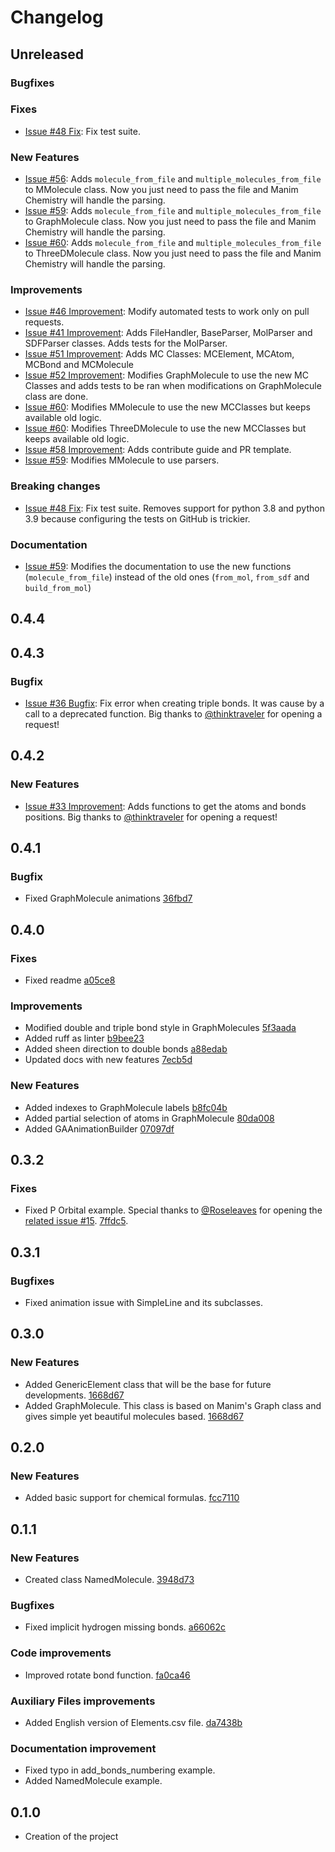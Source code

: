 # Changelog

## Unreleased

### Bugfixes

### Fixes
* [Issue #48 Fix](https://github.com/UnMolDeQuimica/manim-Chemistry/issues/48): Fix test suite.

### New Features
* [Issue #56](https://github.com/UnMolDeQuimica/manim-Chemistry/pull/56): Adds `molecule_from_file` and `multiple_molecules_from_file` to MMolecule class. Now you just need to pass the file and Manim Chemistry will handle the parsing.
* [Issue #59](https://github.com/UnMolDeQuimica/manim-Chemistry/pull/59): Adds `molecule_from_file` and `multiple_molecules_from_file` to GraphMolecule class. Now you just need to pass the file and Manim Chemistry will handle the parsing.
* [Issue #60](https://github.com/UnMolDeQuimica/manim-Chemistry/pull/60): Adds `molecule_from_file` and `multiple_molecules_from_file` to ThreeDMolecule class. Now you just need to pass the file and Manim Chemistry will handle the parsing.

### Improvements
* [Issue #46 Improvement](https://github.com/UnMolDeQuimica/manim-Chemistry/pull/47): Modify automated tests to work only on pull requests.
* [Issue #41 Improvement](https://github.com/UnMolDeQuimica/manim-Chemistry/pull/50): Adds FileHandler, BaseParser, MolParser and SDFParser classes. Adds tests for the MolParser.
* [Issue #51 Improvement](https://github.com/UnMolDeQuimica/manim-Chemistry/pull/55): Adds MC Classes: MCElement, MCAtom, MCBond and MCMolecule
* [Issue #52 Improvement](https://github.com/UnMolDeQuimica/manim-Chemistry/pull/56): Modifies GraphMolecule to use the new MC Classes and adds tests to be ran when modifications on GraphMolecule class are done.
* [Issue #60](https://github.com/UnMolDeQuimica/manim-Chemistry/pull/59): Modifies MMolecule to use the new MCClasses but keeps available old logic.
* [Issue #60](https://github.com/UnMolDeQuimica/manim-Chemistry/pull/60): Modifies ThreeDMolecule to use the new MCClasses but keeps available old logic.
* [Issue #58 Improvement](https://github.com/UnMolDeQuimica/manim-Chemistry/pull/58): Adds contribute guide and PR template.
* [Issue #59](https://github.com/UnMolDeQuimica/manim-Chemistry/pull/59): Modifies MMolecule to use parsers.

### Breaking changes
* [Issue #48 Fix](https://github.com/UnMolDeQuimica/manim-Chemistry/issues/48): Fix test suite. Removes support for python 3.8 and python 3.9 because configuring the tests on GitHub is trickier.

### Documentation
* [Issue #59](https://github.com/UnMolDeQuimica/manim-Chemistry/pull/59): Modifies the documentation to use the new functions (`molecule_from_file`) instead of the old ones (`from_mol`, `from_sdf` and `build_from_mol`)

## 0.4.4


## 0.4.3
### Bugfix
* [Issue #36 Bugfix](https://github.com/UnMolDeQuimica/manim-Chemistry/pull/36): Fix error when creating triple bonds. It was cause by a call to a deprecated function. Big thanks to [@thinktraveler](https://github.com/thinktraveller) for opening a request!

## 0.4.2
### New Features
* [Issue #33 Improvement](https://github.com/UnMolDeQuimica/manim-Chemistry/pull/34): Adds functions to get the atoms and bonds positions. Big thanks to [@thinktraveler](https://github.com/thinktraveller) for opening a request!

## 0.4.1
### Bugfix
* Fixed GraphMolecule animations [36fbd7](https://github.com/UnMolDeQuimica/manim-Chemistry/commit/36fbd72bc76931a7f6fa1ab67c1bb48b573855e5)


## 0.4.0
### Fixes
* Fixed readme [a05ce8](https://github.com/UnMolDeQuimica/manim-Chemistry/commit/a05ce87bef3d855dbf3371bf4e5abadf17eccd06)

### Improvements
* Modified double and triple bond style in GraphMolecules [5f3aada](https://github.com/UnMolDeQuimica/manim-Chemistry/commit/5f3aada58fd3fe90ff1d3f6f5df3759366484b3d)
* Added ruff as linter [b9bee23](https://github.com/UnMolDeQuimica/manim-Chemistry/commit/b9bee231b70eac5b5decba1849d935b87e86342b)
* Added sheen direction to double bonds [a88edab](https://github.com/UnMolDeQuimica/manim-Chemistry/commit/a88edab87a3184328147c2bf3961b98817926fb1)
* Updated docs with new features [7ecb5d](https://github.com/UnMolDeQuimica/manim-Chemistry/commit/7ecb5d3dc34932d93b3cf71f65ed01e76e645dbd)

### New Features
* Added indexes to GraphMolecule labels [b8fc04b](https://github.com/UnMolDeQuimica/manim-Chemistry/commit/b8fc04b7adc9654a4529ddec01b6c2e6f67cd4cd)
* Added partial selection of atoms in GraphMolecule [80da008](https://github.com/UnMolDeQuimica/manim-Chemistry/commit/80da008f7ddcbaf944b813f8a6fd49eab5551183)
* Added GAAnimationBuilder [07097df](https://github.com/UnMolDeQuimica/manim-Chemistry/commit/07097dfe03671374b4f1e13a7a9eb7279c40775a)

## 0.3.2
### Fixes
* Fixed P Orbital example. Special thanks to [@Roseleaves](https://github.com/Roseleaves) for opening the [related issue #15](https://github.com/UnMolDeQuimica/manim-Chemistry/issues/15). [7ffdc5](https://github.com/UnMolDeQuimica/manim-Chemistry/pull/16/commits/7ffdc52f90bae0605c27a3f9d545d0538a51c04b). 

## 0.3.1
### Bugfixes
* Fixed animation issue with SimpleLine and its subclasses.

## 0.3.0
### New Features
* Added GenericElement class that will be the base for future developments. [1668d67](https://github.com/UnMolDeQuimica/manim-Chemistry/commit/1668d670752c86b860ff20c2d9e58ba4286329e1)
* Added GraphMolecule. This class is based on Manim's Graph class and gives simple yet beautiful molecules based. [1668d67](https://github.com/UnMolDeQuimica/manim-Chemistry/commit/1668d670752c86b860ff20c2d9e58ba4286329e1)


## 0.2.0
### New Features
* Added basic support for chemical formulas. [fcc7110](https://github.com/UnMolDeQuimica/manim-Chemistry/commit/3948d73ff052ad3051b432dd17f9d4e5077e3892)

## 0.1.1
### New Features
* Created class NamedMolecule.  [3948d73](https://github.com/UnMolDeQuimica/manim-Chemistry/commit/3948d73ff052ad3051b432dd17f9d4e5077e3892)

### Bugfixes
* Fixed implicit hydrogen missing bonds. [a66062c](https://github.com/UnMolDeQuimica/manim-Chemistry/commit/a66062cb374b3c2dbb4e9abac11359e6a784db69)

### Code improvements
* Improved rotate bond function. [fa0ca46](https://github.com/UnMolDeQuimica/manim-Chemistry/commit/fa0ca46d28f1e505b0c40225912da2a6bc50383a)

### Auxiliary Files improvements

* Added English version of Elements.csv file. [da7438b](https://github.com/UnMolDeQuimica/manim-Chemistry/commit/da7438b724f4fc149a5be83f0f0dbdc3e64d42d8)


### Documentation improvement
* Fixed typo in add_bonds_numbering example.
* Added NamedMolecule example.

## 0.1.0 
* Creation of the project